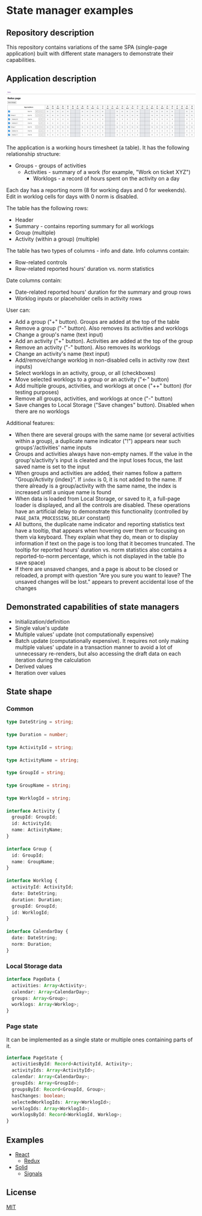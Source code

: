 # State manager examples

## Repository description

This repository contains variations of the same SPA (single-page application) built with different state managers to demonstrate their capabilities.

## Application description

![Preview of the application (React + Redux page)](./preview.png)

The application is a working hours timesheet (a table). It has the following relationship structure:

- Groups - groups of activities
  - Activities - summary of a work (for example, "Work on ticket XYZ")
    - Worklogs - a record of hours spent on the activity on a day

Each day has a reporting norm (8 for working days and 0 for weekends). Edit in worklog cells for days with 0 norm is disabled.

The table has the following rows:

- Header
- Summary - contains reporting summary for all worklogs
- Group (multiple)
- Activity (within a group) (multiple)

The table has two types of columns - info and date.
Info columns contain:

- Row-related controls
- Row-related reported hours' duration vs. norm statistics

Date columns contain:

- Date-related reported hours' duration for the summary and group rows
- Worklog inputs or placeholder cells in activity rows

User can:

- Add a group ("+" button). Groups are added at the top of the table
- Remove a group ("-" button). Also removes its activities and worklogs
- Change a group's name (text input)
- Add an activity ("+" button). Activities are added at the top of the group
- Remove an activity ("-" button). Also removes its worklogs
- Change an activity's name (text input)
- Add/remove/change worklog in non-disabled cells in activity row (text inputs)
- Select worklogs in an activity, group, or all (checkboxes)
- Move selected worklogs to a group or an activity ("←" button)
- Add multiple groups, activities, and worklogs at once ("++" button) (for testing purposes)
- Remove all groups, activities, and worklogs at once ("-" button)
- Save changes to Local Storage ("Save changes" button). Disabled when there are no worklogs

Additional features:

- When there are several groups with the same name (or several activities within a group), a duplicate name indicator ("!") appears near such groups'/activities' name inputs
- Groups and activities always have non-empty names. If the value in the group's/activity's input is cleated and the input loses focus, the last saved name is set to the input
- When groups and activities are added, their names follow a pattern "Group/Activity {index}". If `index` is 0, it is not added to the name. If there already is a group/activity with the same name, the index is increased until a unique name is found
- When data is loaded from Local Storage, or saved to it, a full-page loader is displayed, and all the controls are disabled. These operations have an artificial delay to demonstrate this functionality (controlled by `PAGE_DATA_PROCESSING_DELAY` constant)
- All buttons, the duplicate name indicator and reporting statistics text have a tooltip, that appears when hovering over them or focusing on them via keyboard. They explain what they do, mean or to display information if text on the page is too long that it becomes truncated. The tooltip for reported hours' duration vs. norm statistics also contains a reported-to-norm percentage, which is not displayed in the table (to save space)
- If there are unsaved changes, and a page is about to be closed or reloaded, a prompt with question "Are you sure you want to leave? The unsaved changes will be lost." appears to prevent accidental lose of the changes

## Demonstrated capabilities of state managers

- Initialization/definition
- Single value's update
- Multiple values' update (not computationally expensive)
- Batch update (computationally expensive). It requires not only making multiple values' update in a transaction manner to avoid a lot of unnecessary re-renders, but also accessing the draft data on each iteration during the calculation
- Derived values
- Iteration over values

## State shape

### Common

```ts
type DateString = string;

type Duration = number;

type ActivityId = string;

type ActivityName = string;

type GroupId = string;

type GroupName = string;

type WorklogId = string;

interface Activity {
  groupId: GroupId;
  id: ActivityId;
  name: ActivityName;
}

interface Group {
  id: GroupId;
  name: GroupName;
}

interface Worklog {
  activityId: ActivityId;
  date: DateString;
  duration: Duration;
  groupId: GroupId;
  id: WorklogId;
}

interface CalendarDay {
  date: DateString;
  norm: Duration;
}
```

### Local Storage data

```ts
interface PageData {
  activities: Array<Activity>;
  calendar: Array<CalendarDay>;
  groups: Array<Group>;
  worklogs: Array<Worklog>;
}
```

### Page state

It can be implemented as a single state or multiple ones containing parts of it.

```ts
interface PageState {
  activitiesById: Record<ActivityId, Activity>;
  activityIds: Array<ActivityId>;
  calendar: Array<CalendarDay>;
  groupIds: Array<GroupId>;
  groupsById: Record<GroupId, Group>;
  hasChanges: boolean;
  selectedWorklogIds: Array<WorklogId>;
  worklogIds: Array<WorklogId>;
  worklogsById: Record<WorklogId, Worklog>;
}
```

## Examples

- [React](./react)
  - [Redux](./react/src/pages/redux)
- [Solid](./solid)
  - [Signals](./solid/src/pages/signals)

## License

[MIT](./LICENSE)
